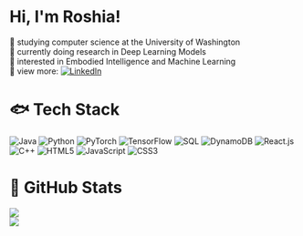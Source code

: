 # Hi, I'm Roshia! 

🪼 studying computer science at the University of Washington <br/>
🦋 currently doing research in Deep Learning Models <br/>
🌊 interested in Embodied Intelligence and Machine Learning <br/>
🐬 view more: [![LinkedIn](https://img.shields.io/badge/LinkedIn-%230077B5.svg?logo=linkedin&logoColor=white)](https://linkedin.com/in/roshia-dutta) <br/>


# 🐟 Tech Stack
![Java](https://img.shields.io/badge/java-%23ED8B00.svg?style=for-the-badge&logo=openjdk&logoColor=white)
![Python](https://img.shields.io/badge/python-3670A0?style=for-the-badge&logo=python&logoColor=ffdd54)
![PyTorch](https://img.shields.io/badge/PyTorch-%23EE4C2C.svg?style=for-the-badge&logo=PyTorch&logoColor=white)
![TensorFlow](https://img.shields.io/badge/TensorFlow-%23FF6F00.svg?style=for-the-badge&logo=TensorFlow&logoColor=white)
![SQL](https://img.shields.io/badge/sql-%23FF4500.svg?style=for-the-badge&logo=sqlite&logoColor=white)
![DynamoDB](https://img.shields.io/badge/DynamoDB-4053D6?style=for-the-badge&logo=Amazon-DynamoDB&logoColor=white)
![React.js](https://img.shields.io/badge/react-%2320232a.svg?style=for-the-badge&logo=react&logoColor=%2361DAFB)
![C++](https://img.shields.io/badge/c++-%2300599C.svg?style=for-the-badge&logo=c%2B%2B&logoColor=white)
![HTML5](https://img.shields.io/badge/html5-%23E34F26.svg?style=for-the-badge&logo=html5&logoColor=white)
![JavaScript](https://img.shields.io/badge/javascript-%23323330.svg?style=for-the-badge&logo=javascript&logoColor=%23F7DF1E)
![CSS3](https://img.shields.io/badge/css3-%231572B6.svg?style=for-the-badge&logo=css3&logoColor=white)


# 🐳 GitHub Stats
![](https://github-readme-stats.vercel.app/api?username=roshia3&theme=tokyonight&hide_border=false&include_all_commits=true&count_private=true)<br/>
![](https://github-readme-streak-stats.herokuapp.com/?user=roshia3&theme=tokyonight&hide_border=false)<br/>

